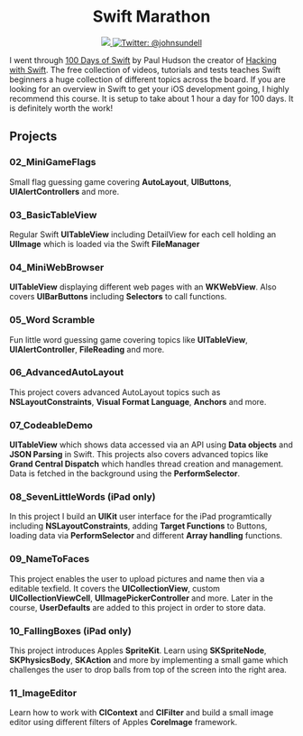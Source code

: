 <h1 align="center">
  Swift Marathon
</h1>
<p align="center">
    <a href="https://swift.org/documentation/">
    <img src="https://img.shields.io/badge/Swift-5.0-orange.svg" />
    </a>
    <a href="https://www.reddit.com/user/JDK_92">
        <img src="https://img.shields.io/badge/contact-@jdk_92-blue.svg?style=flat" alt="Twitter: @johnsundell" />
    </a>
</p>

I went through [100 Days of Swift](https://www.hackingwithswift.com/100) by Paul Hudson the creator of [Hacking with Swift](https://www.hackingwithswift.com/). The free collection of videos, tutorials and tests teaches Swift beginners a huge collection of different topics across the board. If you are looking for an overview  in Swift to get your iOS development going, I highly recommend this course. It is setup to take about 1 hour a day for 100 days. It is definitely worth the work!

## Projects

### 02_MiniGameFlags

Small flag guessing game covering **AutoLayout**, **UIButtons**, **UIAlertControllers** and more.

### 03_BasicTableView

Regular Swift **UITableView** including DetailView for each cell holding an **UIImage** which is loaded via the Swift **FileManager**

### 04_MiniWebBrowser

**UITableView** displaying different web pages with an **WKWebView**. Also covers **UIBarButtons** including **Selectors** to call functions.

### 05_Word Scramble

Fun little word guessing game covering topics like **UITableView**, **UIAlertController**, **FileReading** and more.

### 06_AdvancedAutoLayout

This project covers advanced AutoLayout topics such as **NSLayoutConstraints**, **Visual Format Language**, **Anchors** and more.

### 07_CodeableDemo

**UITableView** which shows data accessed via an API using **Data objects** and **JSON Parsing** in Swift. This projects also covers advanced topics like **Grand Central Dispatch** which handles thread creation and management. Data is fetched in the background using the **PerformSelector**.

### 08_SevenLittleWords (iPad only)

In this project I build an **UIKit** user interface for the iPad programtically including **NSLayoutConstraints**, adding **Target Functions** to Buttons, loading data via **PerformSelector** and different **Array handling** functions.

### 09_NameToFaces

This project enables the user to upload pictures and name then via a editable texfield. It covers the **UICollectionView**, custom **UICollectionViewCell**, **UIImagePickerController** and more. Later in the course, **UserDefaults** are added to this project in order to store data.

### 10_FallingBoxes (iPad only)

This project introduces Apples **SpriteKit**. Learn using **SKSpriteNode**, **SKPhysicsBody**, **SKAction** and more by implementing a small game which challenges the user to drop balls from top of the screen into the right area.

### 11_ImageEditor

Learn how to work with **CIContext** and **CIFilter** and build a small image editor using different filters of Apples **CoreImage** framework.

